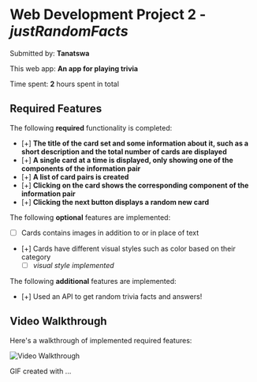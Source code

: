 # Web Development Project 2 - *justRandomFacts*

Submitted by: **Tanatswa**

This web app: **An app for playing trivia**

Time spent: **2** hours spent in total

## Required Features

The following **required** functionality is completed:

- [+] **The title of the card set and some information about it, such as a short description and the total number of cards are displayed**
- [+] **A single card at a time is displayed, only showing one of the components of the information pair**
- [+] **A list of card pairs is created**
- [+] **Clicking on the card shows the corresponding component of the information pair**
- [+] **Clicking the next button displays a random new card**

The following **optional** features are implemented:

- [ ] Cards contains images in addition to or in place of text
- [+] Cards have different visual styles such as color based on their category
  - [ ] *visual style implemented*

The following **additional** features are implemented:

* [+] Used an API to get random trivia facts and answers!

## Video Walkthrough

Here's a walkthrough of implemented required features:

<img src='https://imgur.com/EOQeitv' title='Video Walkthrough' width='' alt='Video Walkthrough' />
<blockquote class="imgur-embed-pub" lang="en" data-id="a/hdrBnLe" data-context="false" ><a href="//imgur.com/a/hdrBnLe"></a></blockquote><script async src="//s.imgur.com/min/embed.js" charset="utf-8"></script>

<!-- Replace this with whatever GIF tool you used! -->
GIF created with ...  
<!-- Recommended tools:
Kap
## Notes

Describe any challenges encountered while building the app.
[+] Keeping track of history of cards posed some challenges.

## License

    Copyright [2023] [Tanatswa Manyakara]

    Licensed under the Apache License, Version 2.0 (the "License");
    you may not use this file except in compliance with the License.
    You may obtain a copy of the License at

        http://www.apache.org/licenses/LICENSE-2.0

    Unless required by applicable law or agreed to in writing, software
    distributed under the License is distributed on an "AS IS" BASIS,
    WITHOUT WARRANTIES OR CONDITIONS OF ANY KIND, either express or implied.
    See the License for the specific language governing permissions and
    limitations under the License.
